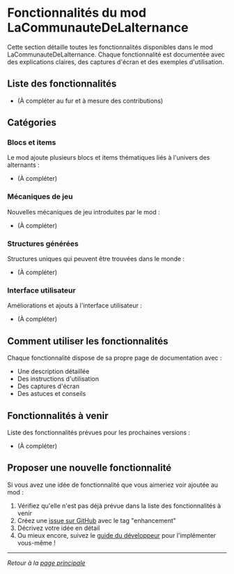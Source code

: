 # Fonctionnalités du mod LaCommunauteDeLalternance

Cette section détaille toutes les fonctionnalités disponibles dans le mod LaCommunauteDeLalternance. Chaque fonctionnalité est documentée avec des explications claires, des captures d'écran et des exemples d'utilisation.

## Liste des fonctionnalités

- (À compléter au fur et à mesure des contributions)

## Catégories

### Blocs et items

Le mod ajoute plusieurs blocs et items thématiques liés à l'univers des alternants :

- (À compléter)

### Mécaniques de jeu

Nouvelles mécaniques de jeu introduites par le mod :

- (À compléter)

### Structures générées

Structures uniques qui peuvent être trouvées dans le monde :

- (À compléter)

### Interface utilisateur

Améliorations et ajouts à l'interface utilisateur :

- (À compléter)

## Comment utiliser les fonctionnalités

Chaque fonctionnalité dispose de sa propre page de documentation avec :

- Une description détaillée
- Des instructions d'utilisation
- Des captures d'écran
- Des astuces et conseils

## Fonctionnalités à venir

Liste des fonctionnalités prévues pour les prochaines versions :

- (À compléter)

## Proposer une nouvelle fonctionnalité

Si vous avez une idée de fonctionnalité que vous aimeriez voir ajoutée au mod :

1. Vérifiez qu'elle n'est pas déjà prévue dans la liste des fonctionnalités à venir
2. Créez une [issue sur GitHub](https://github.com/EvanPerreau/LaCommunauteDeLalternance/issues) avec le tag "enhancement"
3. Décrivez votre idée en détail
4. Ou mieux encore, suivez le [guide du développeur](../development/index.md) pour l'implémenter vous-même !

---

*Retour à la [page principale](../index.md)*
